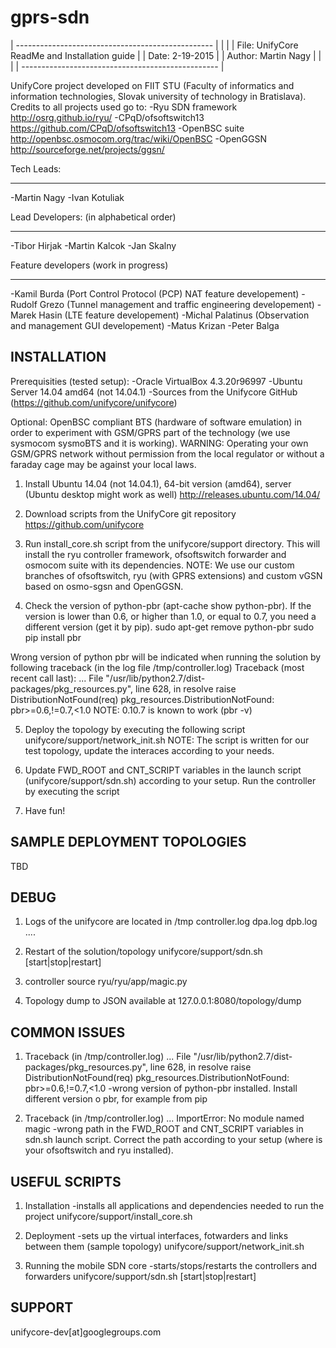 gprs-sdn
========
| ------------------------------------------------- |
|                                                   |
| File:   UnifyCore ReadMe and Installation guide   |
| Date:   2-19-2015                                 |
| Author: Martin Nagy                               |
|                                                   |
| ------------------------------------------------- |

UnifyCore project developed on FIIT STU (Faculty of informatics and information technologies, Slovak university of technology in Bratislava).
Credits to all projects used go to:
-Ryu SDN framework   http://osrg.github.io/ryu/
-CPqD/ofsoftswitch13 https://github.com/CPqD/ofsoftswitch13
-OpenBSC suite       http://openbsc.osmocom.org/trac/wiki/OpenBSC
-OpenGGSN            http://sourceforge.net/projects/ggsn/





Tech Leads:
****************************************
-Martin Nagy
-Ivan Kotuliak

Lead Developers: (in alphabetical order)
****************************************
-Tibor Hirjak
-Martin Kalcok
-Jan Skalny

Feature developers (work in progress)
*****************************************
-Kamil Burda (Port Control Protocol (PCP) NAT feature developement)
-Rudolf Grezo (Tunnel management and traffic engineering developement)
-Marek Hasin (LTE feature developement)
-Michal Palatinus (Observation and management GUI developement)
-Matus Krizan
-Peter Balga





INSTALLATION
-------------

Prerequisities (tested setup): 
-Oracle VirtualBox 4.3.20r96997
-Ubuntu Server 14.04 amd64 (not 14.04.1)
-Sources from the Unifycore GitHub (https://github.com/unifycore/unifycore)

Optional:
OpenBSC compliant BTS (hardware of software emulation) in order to experiment with GSM/GPRS part of the technology (we use sysmocom sysmoBTS and it is working).
WARNING: Operating your own GSM/GPRS network without permission from the local regulator or without a faraday cage may be against your local laws.

1. Install Ubuntu 14.04 (not 14.04.1), 64-bit version (amd64), server (Ubuntu desktop might work as well)
http://releases.ubuntu.com/14.04/

2. Download scripts from the UnifyCore git repository
https://github.com/unifycore

3. Run install_core.sh script from the unifycore/support directory. This will install the ryu controller framework, ofsoftswitch forwarder and osmocom suite  with its dependencies.
NOTE: We use our custom branches of ofsoftswitch, ryu (with GPRS extensions) and custom vGSN based on osmo-sgsn and OpenGGSN. 

4. Check the version of python-pbr (apt-cache show python-pbr). If the version is lower than 0.6, or higher than 1.0, or equal to 0.7, you need a different version (get it by pip).
sudo apt-get remove python-pbr
sudo pip install pbr

Wrong version of python pbr will be indicated when running the solution by following traceback (in the log file /tmp/controller.log)
Traceback (most recent call last):
...
File "/usr/lib/python2.7/dist-packages/pkg_resources.py", line 628, in resolve
    raise DistributionNotFound(req)
pkg_resources.DistributionNotFound: pbr>=0.6,!=0.7,<1.0
NOTE: 0.10.7 is known to work (pbr -v)

5. Deploy the topology by executing the following script
unifycore/support/network_init.sh
NOTE: The script is written for our test topology, update the interaces according to your needs.

6. Update FWD_ROOT and CNT_SCRIPT variables in the launch script (unifycore/support/sdn.sh) according to your setup. Run the controller by executing the script

7. Have fun!


SAMPLE DEPLOYMENT TOPOLOGIES
-----------------------------
TBD


DEBUG
------

1. Logs of the unifycore are located in /tmp
controller.log
dpa.log
dpb.log
....

2. Restart of the solution/topology
unifycore/support/sdn.sh [start|stop|restart]

3. controller source
ryu/ryu/app/magic.py

4. Topology dump to JSON available at
127.0.0.1:8080/topology/dump


COMMON ISSUES
--------------

1. Traceback (in /tmp/controller.log)
...
File "/usr/lib/python2.7/dist-packages/pkg_resources.py", line 628, in resolve
    raise DistributionNotFound(req)
pkg_resources.DistributionNotFound: pbr>=0.6,!=0.7,<1.0
-wrong version of python-pbr installed. Install different version o pbr, for example from pip

2. Traceback (in /tmp/controller.log)
...
ImportError: No module named magic
-wrong path in the FWD_ROOT and CNT_SCRIPT variables in sdn.sh launch script. Correct the path according to your setup (where is your ofsoftswitch and ryu installed).


USEFUL SCRIPTS
--------------

1. Installation
-installs all applications and dependencies needed to run the project
unifycore/support/install_core.sh

2. Deployment
-sets up the virtual interfaces, fotwarders and links between them (sample topology)
unifycore/support/network_init.sh

3. Running the mobile SDN core
-starts/stops/restarts the controllers and forwarders
unifycore/support/sdn.sh [start|stop|restart]


SUPPORT
--------

unifycore-dev[at]googlegroups.com
